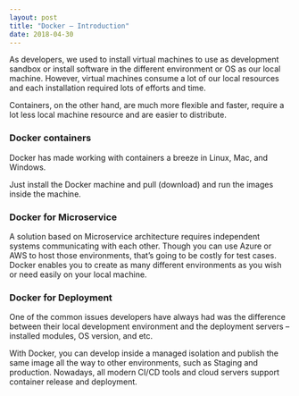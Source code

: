 ```yaml
---
layout: post
title: "Docker – Introduction"
date: 2018-04-30
---
```


As developers, we used to install virtual machines to use as development sandbox or install software in the different environment or OS as our local machine.
However, virtual machines consume a lot of our local resources and each installation required lots of efforts and time.

Containers, on the other hand, are much more flexible and faster, require a lot less local machine resource and are easier to distribute.
<!--more-->
### Docker containers

Docker has made working with containers a breeze in Linux, Mac, and Windows.

Just install the Docker machine and pull (download) and run the images inside the machine.

### Docker for Microservice

A solution based on Microservice architecture requires independent systems communicating with each other. Though you can use Azure or AWS to host those environments, that’s going to be costly for test cases. Docker enables you to create as many different environments as you wish or need easily on your local machine.

### Docker for Deployment

One of the common issues developers have always had was the difference between their local development environment and the deployment servers – installed modules, OS version, and etc.

With Docker, you can develop inside a managed isolation and publish the same image all the way to other environments, such as Staging and production. Nowadays, all modern CI/CD tools and cloud servers support container release and deployment.
